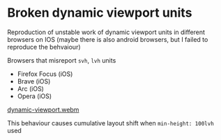 # Broken dynamic viewport units

Reproduction of unstable work of dynamic viewport units in different browsers on IOS (maybe there is also android browsers, but I failed to reproduce the behvaiour) 

Browsers that misreport `svh`, `lvh` units
 - Firefox Focus (iOS)
 - Brave (iOS)
 - Arc (iOS)
 - Opera (iOS)

[dynamic-viewport.webm](https://github.com/user-attachments/assets/1eae0f59-e93b-4b45-be80-eb2b645c8da0)

This behaviour causes cumulative layout shift when `min-height: 100lvh` used 

